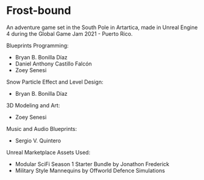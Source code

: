 # Frost-bound
<div>
  
An adventure game set in the South Pole in Artartica, made in Unreal Engine 4 during the Global Game Jam 2021 - Puerto Rico.

<div>
  
Blueprints Programming: 

- Bryan B. Bonilla Díaz
- Daniel Anthony Castillo Falcón
- Zoey Senesi

Snow Particle Effect and Level Design:
- Bryan B. Bonilla Díaz

3D Modeling and Art: 
- Zoey Senesi

Music and Audio Blueprints:
- Sergio V. Quintero

Unreal Marketplace Assets Used:
- Modular SciFi Season 1 Starter Bundle by Jonathon Frederick
- Military Style Mannequins by Offworld Defence Simulations
